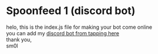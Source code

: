 # Spoonfeed 1 (discord bot)
helo, this is the index.js file for making your bot come online  
you can add my [discord bot from tapping here](https://discord.com/api/oauth2/authorize?client_id=760426095563767818&permissions=4294967287&scope=bot%20applications.commands)  
thank you,  
sm0l
